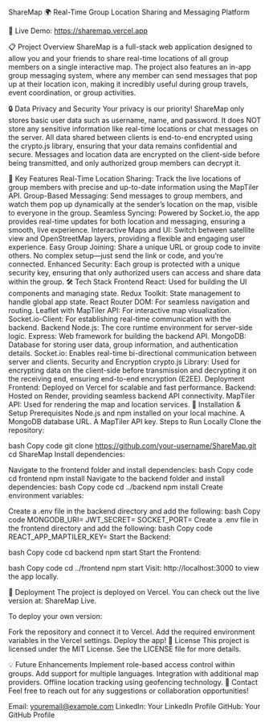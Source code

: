 ShareMap 🌍
Real-Time Group Location Sharing and Messaging Platform


🚀 Live Demo: https://sharemap.vercel.app

📋 Project Overview
ShareMap is a full-stack web application designed to allow you and your friends to share real-time locations of all group members on a single interactive map. The project also features an in-app group messaging system, where any member can send messages that pop up at their location icon, making it incredibly useful during group travels, event coordination, or group activities.

🔒 Data Privacy and Security
Your privacy is our priority! ShareMap only stores basic user data such as username, name, and password. It does NOT store any sensitive information like real-time locations or chat messages on the server. All data shared between clients is end-to-end encrypted using the crypto.js library, ensuring that your data remains confidential and secure. Messages and location data are encrypted on the client-side before being transmitted, and only authorized group members can decrypt it.

🎯 Key Features
Real-Time Location Sharing: Track the live locations of group members with precise and up-to-date information using the MapTiler API.
Group-Based Messaging: Send messages to group members, and watch them pop up dynamically at the sender’s location on the map, visible to everyone in the group.
Seamless Syncing: Powered by Socket.io, the app provides real-time updates for both location and messaging, ensuring a smooth, live experience.
Interactive Maps and UI: Switch between satellite view and OpenStreetMap layers, providing a flexible and engaging user experience.
Easy Group Joining: Share a unique URL or group code to invite others. No complex setup—just send the link or code, and you’re connected.
Enhanced Security: Each group is protected with a unique security key, ensuring that only authorized users can access and share data within the group.
🛠️ Tech Stack
Frontend
React: Used for building the UI components and managing state.
Redux Toolkit: State management to handle global app state.
React Router DOM: For seamless navigation and routing.
Leaflet with MapTiler API: For interactive map visualization.
Socket.io-Client: For establishing real-time communication with the backend.
Backend
Node.js: The core runtime environment for server-side logic.
Express: Web framework for building the backend API.
MongoDB: Database for storing user data, group information, and authentication details.
Socket.io: Enables real-time bi-directional communication between server and clients.
Security and Encryption
crypto.js Library: Used for encrypting data on the client-side before transmission and decrypting it on the receiving end, ensuring end-to-end encryption (E2EE).
Deployment
Frontend: Deployed on Vercel for scalable and fast performance.
Backend: Hosted on Render, providing seamless backend API connectivity.
MapTiler API: Used for rendering the map and location services.
🔧 Installation & Setup
Prerequisites
Node.js and npm installed on your local machine.
A MongoDB database URL.
A MapTiler API key.
Steps to Run Locally
Clone the repository:

bash
Copy code
git clone https://github.com/your-username/ShareMap.git
cd ShareMap
Install dependencies:

Navigate to the frontend folder and install dependencies:
bash
Copy code
cd frontend
npm install
Navigate to the backend folder and install dependencies:
bash
Copy code
cd ../backend
npm install
Create environment variables:

Create a .env file in the backend directory and add the following:
bash
Copy code
MONGODB_URI=<Your MongoDB URI>
JWT_SECRET=<Your JWT Secret>
SOCKET_PORT=<Your Port>
Create a .env file in the frontend directory and add the following:
bash
Copy code
REACT_APP_MAPTILER_KEY=<Your MapTiler API Key>
Start the Backend:

bash
Copy code
cd backend
npm start
Start the Frontend:

bash
Copy code
cd ../frontend
npm start
Visit: http://localhost:3000 to view the app locally.

🚀 Deployment
The project is deployed on Vercel. You can check out the live version at: ShareMap Live.

To deploy your own version:

Fork the repository and connect it to Vercel.
Add the required environment variables in the Vercel settings.
Deploy the app!
📄 License
This project is licensed under the MIT License. See the LICENSE file for more details.

💡 Future Enhancements
Implement role-based access control within groups.
Add support for multiple languages.
Integration with additional map providers.
Offline location tracking using geofencing technology.
📧 Contact
Feel free to reach out for any suggestions or collaboration opportunities!

Email: youremail@example.com
LinkedIn: Your LinkedIn Profile
GitHub: Your GitHub Profile
